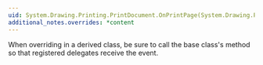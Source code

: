 ```yaml
---
uid: System.Drawing.Printing.PrintDocument.OnPrintPage(System.Drawing.Printing.PrintPageEventArgs)
additional_notes.overrides: *content
---
```


<p>When overriding <xref href="System.Drawing.Printing.PrintDocument.OnPrintPage(System.Drawing.Printing.PrintPageEventArgs)"></xref> in a derived class, be sure to call the base class's <xref href="System.Drawing.Printing.PrintDocument.OnPrintPage(System.Drawing.Printing.PrintPageEventArgs)"></xref> method so that registered delegates receive the event.</p>


